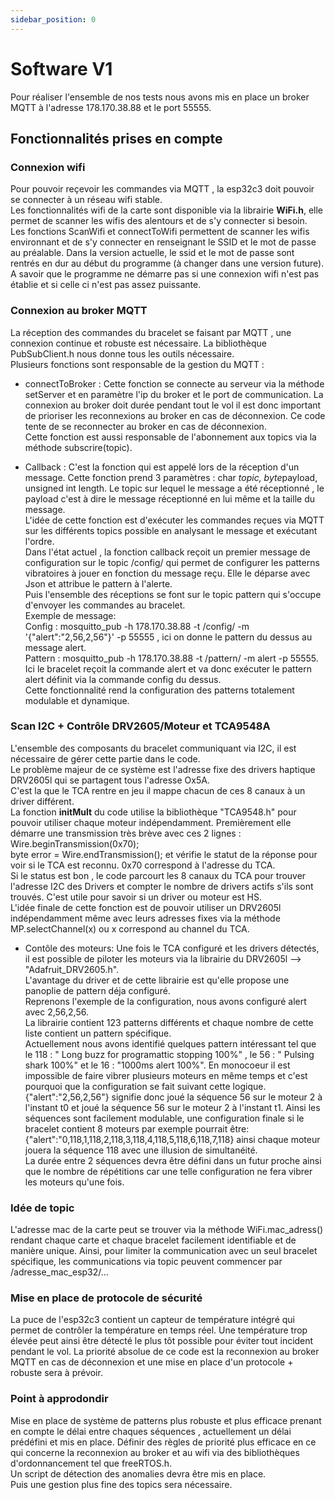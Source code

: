```yaml
---
sidebar_position: 0
---
```


# Software V1

Pour réaliser l'ensemble de nos tests nous avons mis en place un broker MQTT à l'adresse 178.170.38.88 et le port 55555.

## Fonctionnalités prises en compte

### Connexion wifi

Pour pouvoir reçevoir les commandes via MQTT , la esp32c3 doit pouvoir se connecter à un réseau wifi stable.  
Les fonctionnalités wifi de la carte sont disponible via la librairie **WiFi.h**, elle permet de scanner les wifis des alentours et de s'y connecter si besoin.  
Les fonctions ScanWifi et connectToWifi permettent de scanner les wifis environnant et de s'y connecter en renseignant le SSID et le mot de passe au préalable. Dans la version actuelle, le ssid et le mot de passe sont rentrés en dur au début du programme (à changer dans une version future).
A savoir que le programme ne démarre pas si une connexion wifi n'est pas établie et si celle ci n'est pas assez puissante.

### Connexion au broker MQTT

La réception des commandes du bracelet se faisant par MQTT , une connexion continue et robuste est nécessaire. La bibliothèque PubSubClient.h nous donne tous les outils nécessaire.  
Plusieurs fonctions sont responsable de la gestion du MQTT :  

- connectToBroker : Cette fonction se connecte au serveur via la méthode setServer et en paramètre l'ip du broker et le port de communication. La connexion au broker doit durée pendant tout le vol il est donc important de prioriser les reconnexions au broker en cas de déconnexion. Ce code tente de se reconnecter au broker en cas de déconnexion.  
Cette fonction est aussi responsable de l'abonnement aux topics via la méthode subscrire(topic).

- Callback : C'est la fonction qui est appelé lors de la réception d'un message. Cette fonction prend 3 paramètres : char *topic, byte*payload, unsigned int length.  Le topic sur lequel le message a été réceptionné , le payload c'est à dire le message réceptionné en lui même et la taille du message.  
L'idée de cette fonction est d'exécuter les commandes reçues via MQTT sur les différents topics possible en analysant le message et exécutant l'ordre.  
Dans l'état actuel , la fonction callback reçoit un premier message de configuration sur le topic /config/ qui permet de configurer les patterns vibratoires à jouer en fonction du message reçu. Elle le déparse avec Json et attribue le pattern à l'alerte.  
Puis l'ensemble des réceptions se font sur le topic pattern qui s'occupe d'envoyer les commandes au bracelet.  
Exemple de message:  
Config : mosquitto_pub -h 178.170.38.88 -t /config/ -m '{"alert":"2,56,2,56"}' -p 55555 , ici on donne le pattern du dessus au message alert.  
Pattern : mosquitto_pub -h 178.170.38.88 -t /pattern/ -m alert -p 55555.  
Ici le bracelet reçoit la commande alert et va donc exécuter le pattern alert définit via la commande config du dessus.  
Cette fonctionnalité rend la configuration des patterns totalement modulable et dynamique.  

### Scan I2C + Contrôle DRV2605/Moteur et TCA9548A

L'ensemble des composants du bracelet communiquant via I2C, il est nécessaire de gérer cette partie dans le code.  
Le problème majeur de ce système est l'adresse fixe des drivers haptique DRV2605l qui se partagent tous l'adresse Ox5A.  
C'est la que le TCA rentre en jeu il mappe chacun de ces 8 canaux à un driver différent.  
La fonction **initMult** du code utilise la bibliothèque "TCA9548.h"
 pour pouvoir utiliser chaque moteur indépendamment. Premièrement elle démarre une transmission très brève avec ces 2 lignes : Wire.beginTransmission(0x70);  
  byte error = Wire.endTransmission(); et vérifie le statut de la réponse pour voir si le TCA est reconnu. 0x70 correspond à l'adresse du TCA.  
Si le status est bon , le code parcourt les 8 canaux du TCA pour trouver l'adresse I2C des Drivers et compter le nombre de drivers actifs s'ils sont trouvés. C'est utile pour savoir si un driver ou moteur est HS.  
L'idée finale de cette fonction est de pouvoir utiliser un DRV2605l indépendamment même avec leurs adresses fixes via la méthode MP.selectChannel(x) ou x correspond au channel du TCA.

- Contôle des moteurs:
Une fois le TCA configuré et les drivers détectés, il est possible de piloter les moteurs via la librairie du DRV2605l --> "Adafruit_DRV2605.h".  
L'avantage du driver et de cette librairie est qu'elle propose une panoplie de pattern déja configuré.  
Reprenons l'exemple de la configuration, nous avons configuré alert avec 2,56,2,56.  
La librairie contient 123 patterns différents et chaque nombre de cette liste contient un pattern spécifique.  
 Actuellement nous avons identifié quelques pattern intéressant tel que le 118 : " Long buzz for programattic stopping 100%" , le 56 : " Pulsing shark 100%" et le 16 : "1000ms alert 100%".
En monocoeur il est impossible de faire vibrer plusieurs moteurs en même temps et c'est pourquoi que la configuration se fait suivant cette logique.  
{"alert":"2,56,2,56"} signifie donc joué la séquence 56 sur le moteur 2 à l'instant t0 et joué la séquence 56 sur le moteur 2 à l'instant t1.  Ainsi les séquences sont facilement modulable, une configuration finale si le bracelet contient 8 moteurs par exemple pourrait être:  
{"alert":"0,118,1,118,2,118,3,118,4,118,5,118,6,118,7,118} ainsi chaque moteur jouera la séquence 118 avec une illusion de simultanéité.  
La durée entre 2 séquences devra être défini dans un futur proche ainsi que le nombre de répétitions car une telle configuration ne fera vibrer les moteurs qu'une fois.

### Idée de topic

L'adresse mac de la carte peut se trouver via la méthode WiFi.mac_adress() rendant chaque carte et chaque bracelet facilement identifiable et de manière unique. Ainsi, pour limiter la communication avec un seul bracelet spécifique, les communications via topic peuvent commencer par /adresse_mac_esp32/...

### Mise en place de protocole de sécurité

La puce de l'esp32c3 contient un capteur de température intégré qui permet de contrôler la température en temps réel. Une température trop élevée peut ainsi être détecté le plus tôt possible pour éviter tout incident pendant le vol. La priorité absolue de ce code est la reconnexion au broker MQTT en cas de déconnexion et une mise en place d'un protocole + robuste sera à prévoir.  

### Point à approdondir

Mise en place de système de patterns plus robuste et plus efficace prenant en compte le délai entre chaques séquences , actuellement un délai prédéfini et mis en place.  Définir des règles de priorité plus efficace en ce qui concerne la reconnexion au broker et au wifi via des bibliothèques d'ordonnancement tel que freeRTOS.h.  
Un script de détection des anomalies devra être mis en place.  
Puis une gestion plus fine des topics sera nécessaire.


   
